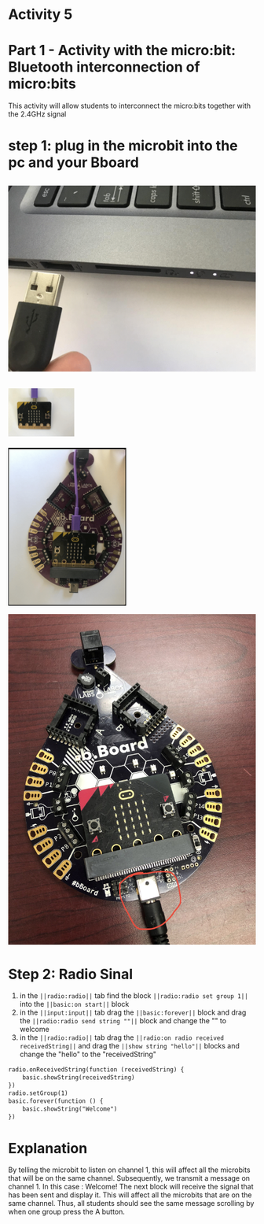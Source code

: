 # **Activity 5**

# Part 1 - Activity with the micro:bit: Bluetooth interconnection of micro:bits

This activity will allow students to interconnect the micro:bits together with the 2.4GHz signal

# step 1: plug in the microbit into the pc and your Bboard 

<!-- https://github.com/Brilliant-Labs/bboard-tuts-cybersecurity-3/blob/master/cybersec/activity-1/connect-microbit.gif?raw=true -->
![Click](https://github.com/Brilliant-Labs/bboard-tutorials-cybersecurity-v3/blob/main/Activity_1/connect-microbit.gif?raw=true "Click")
---
<!-- https://raw.githubusercontent.com/Brilliant-Labs/bboard-tutorials-cybersecurity-v3/main/Activity_1/micro.png -->
![Click](https://raw.githubusercontent.com/Brilliant-Labs/bboard-tutorials-cybersecurity-v3/main/Activity_1/micro.png)
---
<!-- https://raw.githubusercontent.com/Brilliant-Labs/bboard-tutorials-cybersecurity-v3/main/Activity_2/bborad.png -->
![Click](https://raw.githubusercontent.com/Brilliant-Labs/bboard-tutorials-cybersecurity-v3/main/Activity_2/bborad.png)

<!-- https://raw.githubusercontent.com/Brilliant-Labs/bboard-tutorials-cybersecurity-v3/main/Activity_2/b.Board_power.JPG -->
![Click](https://raw.githubusercontent.com/Brilliant-Labs/bboard-tutorials-cybersecurity-v3/main/Activity_2/b.Board_power.JPG)
# Step 2: Radio Sinal 
1. in the ``||radio:radio||`` tab find the block ``||radio:radio set group 1||`` into the ``||basic:on start||`` block
2. in the ``||input:input||`` tab drag the ``||basic:forever||`` block and drag the ``||radio:radio send string ""||`` block and change the "" to welcome
3. in the ``||radio:radio||`` tab drag the ``||radio:on radio received receivedString||`` and drag the ``||show string "hello"||`` blocks and change the "hello" to the "receivedString"

```blocks
radio.onReceivedString(function (receivedString) {
    basic.showString(receivedString)
})
radio.setGroup(1)
basic.forever(function () {
    basic.showString("Welcome")
})
```
# Explanation
By telling the microbit to listen on channel 1, this will affect all the microbits that will be on the same channel. Subsequently, we transmit a message on channel 1. In this case : Welcome!
The next block will receive the signal that has been sent and display it. This will affect all the
microbits that are on the same channel. Thus, all students should see the same message
scrolling by when one group press the A button.
